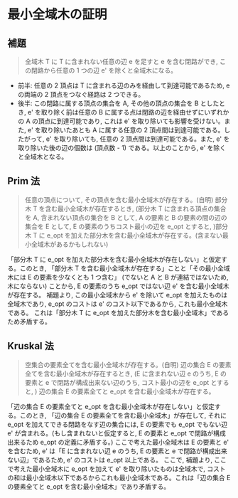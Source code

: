 # 最小全域木の証明

## 補題

> 全域木 T に T に含まれない任意の辺 e を足すと e を含む閉路ができ, この閉路から任意の 1 つの辺 e' を除くと全域木になる。

- 前半: 任意の 2 頂点は T に含まれる辺のみを経由して到達可能であるため, e の両端の 2 頂点をつなぐ経路は 2 つできる。
- 後半: この閉路に属する頂点の集合を A, その他の頂点の集合を B としたとき, e' を取り除く前は任意の B に属する点は閉路の辺を経由せずにいずれかの A の頂点に到達可能であり, これは e' を取り除いても影響を受けない。また, e' を取り除いたあとも A に属する任意の 2 頂点間は到達可能である。したがって, e' を取り除いても, 任意の 2 頂点間は到達可能である。また, e' を取り除いた後の辺の個数は (頂点数 - 1) である。以上のことから, e' を除くと全域木となる。

## Prim 法

> 任意の頂点について, その頂点を含む最小全域木が存在する。(自明)
> 部分木 T を含む最小全域木が存在するとき, (部分木 T に含まれる頂点の集合を A, 含まれない頂点の集合を B として, A の要素と B の要素の間の辺の集合を E として, E の要素のうちコスト最小の辺を e_opt とすると, )部分木 T に e_opt を加えた部分木を含む最小全域木が存在する。(含まない最小全域木があるかもしれない)

「部分木 T に e_opt を加えた部分木を含む最小全域木が存在しない」と仮定する。このとき, 「部分木 T を含む最小全域木が存在する」ことと「その最小全域木には E の要素を少なくとも 1 つ含む」 (でないと A と B が連結ではないため, 木にならない) ことから, E の要素のうち e_opt ではない辺 e' を含む最小全域木が存在する。
補題より, この最小全域木から e' を除いて e_opt を加えたものは全域木であり, e_opt のコストは e' のコスト以下であるから, これも最小全域木である。
これは「部分木 T に e_opt を加えた部分木を含む最小全域木」であるため矛盾する。

## Kruskal 法

> 空集合の要素全てを含む最小全域木が存在する。(自明)
> 辺の集合 E の要素全てを含む最小全域木が存在するとき, (E に含まれない辺 e のうち, E の要素と e で閉路が構成出来ない辺のうち, コスト最小の辺を e_opt とすると, ) 辺の集合 E の要素全てと e_opt を含む最小全域木が存在する。

「辺の集合 E の要素全てと e_opt を含む最小全域木が存在しない」と仮定する。このとき, 「辺の集合 E の要素全てを含む最小全域木」が存在して, それに e_opt を加えてできる閉路をなす辺の集合には, E の要素でも e_opt でもない辺 e' が含まれる。(もし含まれないと仮定すると, E の要素と e_opt で閉路が構成出来るため e_opt の定義に矛盾する。)
ここで考えた最小全域木は E の要素と e' を含むため, e' は「E に含まれない辺 e のうち, E の要素と e で閉路が構成出来ない辺」であるため, e' のコストは e_opt 以上である。
ここで, 補題より, ここで考えた最小全域木に e_opt を加えて e' を取り除いたものは全域木で, コストの和は最小全域木以下であるからこれも最小全域木である。これは「辺の集合 E の要素全てと e_opt を含む最小全域木」であり矛盾する。
